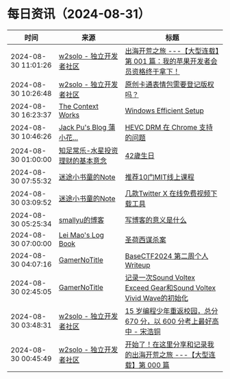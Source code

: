 ﻿# 每日资讯（2024-08-31）

|时间|来源|标题|
|---|---|---|
|2024-08-30 11:01:26|[w2solo - 独立开发者社区](https://w2solo.com/topics/feed)|[出海开荒之旅 ---【大型连载】第 001 篇：我的苹果开发者会员资格终于拿下！](https://w2solo.com/topics/4982)|
|2024-08-30 10:26:48|[w2solo - 独立开发者社区](https://w2solo.com/topics/feed)|[原创卡通表情包需要登记版权吗？](https://w2solo.com/topics/4981)|
|2024-08-30 16:23:37|[The Context Works](https://www.sund.site/index.xml)|[Windows Efficient Setup](https://sund.site/posts/2024/windows-efficient-setup/)|
|2024-08-30 10:46:26|[Jack Pu's Blog 蒲小花...](https://www.jackpu.com/rss/)|[HEVC DRM 在 Chrome 支持的问题](https://www.jackpu.com/hevc-drm-zai-chrome-zhi-chi-de-wen-ti/)|
|2024-08-30 01:00:00|[知足常乐-水星投资理财的基本意念](http://mercurychong.blogspot.com/feeds/posts/default)|[42歲生日](http://mercurychong.blogspot.com/2024/08/42.html)|
|2024-08-30 07:55:32|[迷途小书童的Note](https://xugaoxiang.com/feed)|[推荐10门MIT线上课程](https://xugaoxiang.com/2024/08/30/free-mit-online-courses/)|
|2024-08-30 03:09:52|[迷途小书童的Note](https://xugaoxiang.com/feed)|[几款Twitter X 在线免费视频下载工具](https://xugaoxiang.com/2024/08/30/online-twitter-download-tools/)|
|2024-08-30 05:25:34|[smallyu的博客](https://smallyu.net/atom.xml)|[写博客的意义是什么](https://smallyu.net/2024/08/30/%E5%86%99%E5%8D%9A%E5%AE%A2%E7%9A%84%E6%84%8F%E4%B9%89%E6%98%AF%E4%BB%80%E4%B9%88/)|
|2024-08-30 07:00:00|[Lei Mao's Log Book](https://leimao.github.io/atom.xml)|[圣荷西谋杀案](https://leimao.github.io/essay/%E5%9C%A3%E8%8D%B7%E8%A5%BF%E8%B0%8B%E6%9D%80%E6%A1%88-Fatal-Visit/)|
|2024-08-30 04:07:16|[GamerNoTitle](https://bili33.top/atom.xml)|[BaseCTF2024 第二周个人Writeup](https://bili33.top/posts/BaseCTF2024-Week2-Writeup/)|
|2024-08-30 02:45:05|[GamerNoTitle](https://bili33.top/atom.xml)|[记录一次Sound Voltex Exceed Gear和Sound Voltex Vivid Wave的初始化](https://bili33.top/posts/SDVX-Setup/)|
|2024-08-30 03:48:31|[w2solo - 独立开发者社区](https://w2solo.com/topics/feed)|[15 岁编程少年重返校园，总分 670 分，以 600 分考上最好高中 - 宋浩铜](https://w2solo.com/topics/4980)|
|2024-08-30 00:45:49|[w2solo - 独立开发者社区](https://w2solo.com/topics/feed)|[开始了！在这里分享和记录我的出海开荒之旅 ---【大型连载】第 000 篇](https://w2solo.com/topics/4979)|
